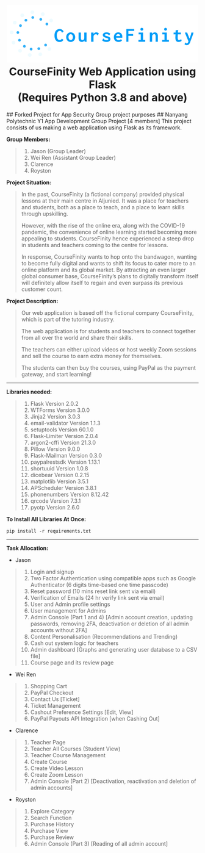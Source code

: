 <h1 align="center">
<img src="res/logo.png" width="500px" height="150px" alt="CourseFinity Logo">
<br>
CourseFinity Web Application using Flask
<br>
(Requires Python 3.8 and above)
</h1>
## Forked Project for App Security Group project purposes
## Nanyang Polytechnic Y1 App Development Group Project [4 members]
This project consists of us making a web application using Flask as its framework.

**Group Members:**
>1. Jason (Group Leader)
>2. Wei Ren (Assistant Group Leader)
>3. Clarence
>4. Royston

**Project Situation:** 

>In the past, CourseFinity (a fictional company) provided physical lessons at their main centre in Aljunied. It was a place for teachers and students, both as a place to teach, and a place to learn skills through upskilling.
>
>However, with the rise of the online era, along with the COVID-19 pandemic, the convenience of online learning started becoming more appealing to students. CourseFinity hence experienced a steep drop in students and teachers coming to the centre for lessons.
>
>In response, CourseFinity wants to hop onto the bandwagon, wanting to become fully digital and wants to shift its focus to cater more to an online platform and its global market. By attracting an even larger global consumer base, CourseFinity’s plans to digitally transform itself will definitely allow itself to regain and even surpass its previous customer count.

**Project Description:**

>Our web application is based off the fictional company CourseFinity, which is part of the tutoring industry.
>
>The web application is for students and teachers to connect together from all over the world and share their skills.
>
>The teachers can either upload videos or host weekly Zoom sessions and sell the course to earn extra money for themselves.
>
>The students can then buy the courses, using PayPal as the payment gateway, and start learning! 

---

**Libraries needed:**

>1. Flask Version 2.0.2
>2. WTForms Version 3.0.0
>3. Jinja2 Version 3.0.3
>4. email-validator Version 1.1.3
>5. setuptools Version 60.1.0 
>6. Flask-Limiter Version 2.0.4
>7. argon2-cffi Version 21.3.0
>8. Pillow Version 9.0.0
>9. Flask-Mailman Version 0.3.0
>10. paypalrestsdk Version 1.13.1
>11. shortuuid Version 1.0.8
>12. dicebear Version 0.2.15
>13. matplotlib Version 3.5.1
>14. APScheduler Version 3.8.1
>15. phonenumbers Version 8.12.42
>16. qrcode Version 7.3.1
>17. pyotp Version 2.6.0

**To Install All Libraries At Once:**

```
pip install -r requirements.txt
```

---

**Task Allocation:**

* Jason
> 1. Login and signup
> 2. Two Factor Authentication using compatible apps such as Google Authenticator (6 digits time-based one time passcode)
> 3. Reset password (10 mins reset link sent via email)
> 4. Verification of Emails (24 hr verify link sent via email)
> 5. User and Admin profile settings
> 6. User management for Admins
> 7. Admin Console (Part 1 and 4) [Admin account creation, updating passwords, removing 2FA, deactivation or deletion of all admin accounts without 2FA]
> 8. Content Personalisation (Recommendations and Trending)
> 9. Cash out system logic for teachers
> 10. Admin dashboard [Graphs and generating user database to a CSV file]
> 11. Course page and its review page

* Wei Ren
> 1. Shopping Cart
> 2. PayPal Checkout
> 3. Contact Us [Ticket]
> 4. Ticket Management
> 5. Cashout Preference Settings [Edit, View]
> 6. PayPal Payouts API Integration [when Cashing Out] 

* Clarence
> 1. Teacher Page
> 2. Teacher All Courses (Student View)
> 3. Teacher Course Management
> 4. Create Course
> 5. Create Video Lesson
> 6. Create Zoom Lesson
> 7. Admin Console (Part 2) [Deactivation, reactivation and deletion of admin accounts]

* Royston
> 1. Explore Category
> 2. Search Function
> 3. Purchase History
> 4. Purchase View
> 5. Purchase Review
> 6. Admin Console (Part 3) [Reading of all admin account]
